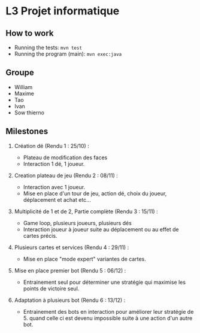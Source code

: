 # L3 Projet informatique

## How to work

- Running the tests: `mvn test`
- Running the program (main): `mvn exec:java`

## Groupe

- William
- Maxime
- Tao
- Ivan
- Sow thierno

## Milestones

1.  Création dé (Rendu 1 : 25/10) :
    - Plateau de modification des faces
    - Interaction 1 dé, 1 joueur.

2.  Creation plateau de jeu (Rendu 2 : 08/11) :
    - Interaction avec 1 joueur.
    - Mise en place d'un tour de jeu, action dé, choix du joueur, déplacement et achat etc...

3. Multiplicité de 1 et de 2, Partie complète (Rendu 3 : 15/11) : 
    - Game loop, plusieurs joueurs, plusieurs dés
    - Interaction joueur à joueur suite au déplacement ou au effet de cartes précis.

4. Plusieurs cartes et services (Rendu 4 : 29/11) :
    - Mise en place "mode expert" variantes de cartes.

5. Mise en place premier bot (Rendu 5 : 06/12) :
    - Entrainement seul pour déterminer une stratégie qui maximise les points de victoire seul.

6. Adaptation à plusieurs bot (Rendu 6 : 13/12) :
    - Entrainement des bots en interaction pour améliorer leur stratégie de 5. quand celle ci est devenu impossible suite à une action d'un autre bot.
